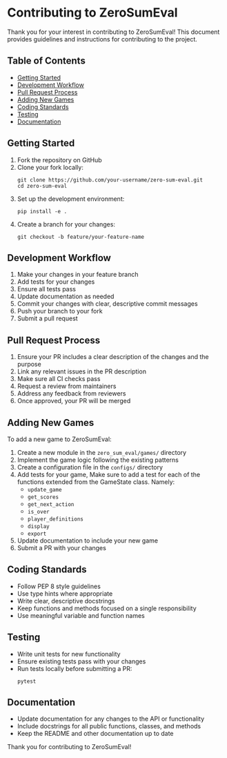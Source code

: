 # Contributing to ZeroSumEval

Thank you for your interest in contributing to ZeroSumEval! This document provides guidelines and instructions for contributing to the project.

## Table of Contents
- [Getting Started](#getting-started)
- [Development Workflow](#development-workflow)
- [Pull Request Process](#pull-request-process)
- [Adding New Games](#adding-new-games)
- [Coding Standards](#coding-standards)
- [Testing](#testing)
- [Documentation](#documentation)


## Getting Started

1. Fork the repository on GitHub
2. Clone your fork locally:
   ```
   git clone https://github.com/your-username/zero-sum-eval.git
   cd zero-sum-eval
   ```
3. Set up the development environment:
   ```
   pip install -e .
   ```
4. Create a branch for your changes:
   ```
   git checkout -b feature/your-feature-name
   ```

## Development Workflow

1. Make your changes in your feature branch
2. Add tests for your changes
3. Ensure all tests pass
4. Update documentation as needed
5. Commit your changes with clear, descriptive commit messages
6. Push your branch to your fork
7. Submit a pull request

## Pull Request Process

1. Ensure your PR includes a clear description of the changes and the purpose
2. Link any relevant issues in the PR description
3. Make sure all CI checks pass
4. Request a review from maintainers
5. Address any feedback from reviewers
6. Once approved, your PR will be merged

## Adding New Games

To add a new game to ZeroSumEval:

1. Create a new module in the `zero_sum_eval/games/` directory
2. Implement the game logic following the existing patterns
3. Create a configuration file in the `configs/` directory
4. Add tests for your game, Make sure to add a test for each of the functions extended from the GameState class. Namely:
    - `update_game`
    - `get_scores`
    - `get_next_action`
    - `is_over`
    - `player_definitions`
    - `display`
    - `export`
5. Update documentation to include your new game
6. Submit a PR with your changes

## Coding Standards

- Follow PEP 8 style guidelines
- Use type hints where appropriate
- Write clear, descriptive docstrings
- Keep functions and methods focused on a single responsibility
- Use meaningful variable and function names

## Testing

- Write unit tests for new functionality
- Ensure existing tests pass with your changes
- Run tests locally before submitting a PR:
  ```
  pytest
  ```

## Documentation

- Update documentation for any changes to the API or functionality
- Include docstrings for all public functions, classes, and methods
- Keep the README and other documentation up to date

Thank you for contributing to ZeroSumEval!
